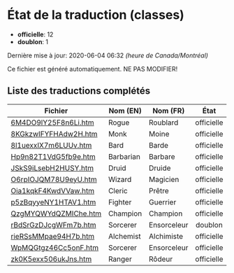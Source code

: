 # État de la traduction (classes)

 * **officielle**: 12
 * **doublon**: 1


Dernière mise à jour: 2020-06-04 06:32 *(heure de Canada/Montréal)*

Ce fichier est généré automatiquement. NE PAS MODIFIER!
## Liste des traductions complétés

| Fichier   | Nom (EN)    | Nom (FR)    | État |
|-----------|-------------|-------------|:----:|
|[6M4DO9lY25F8n6Li.htm](classes/6M4DO9lY25F8n6Li.htm)|Rogue|Roublard|officielle|
|[8KGkzwIFYFHAdw2H.htm](classes/8KGkzwIFYFHAdw2H.htm)|Monk|Moine|officielle|
|[8l1uexxIX7m6LUUv.htm](classes/8l1uexxIX7m6LUUv.htm)|Bard|Barde|officielle|
|[Hp9n82T1VdG5fb9e.htm](classes/Hp9n82T1VdG5fb9e.htm)|Barbarian|Barbare|officielle|
|[JSkS9iLsebH2HUSY.htm](classes/JSkS9iLsebH2HUSY.htm)|Druid|Druide|officielle|
|[O6rpIOJQM78U9eyU.htm](classes/O6rpIOJQM78U9eyU.htm)|Wizard|Magicien|officielle|
|[Oia1kqkF4KwdVVaw.htm](classes/Oia1kqkF4KwdVVaw.htm)|Cleric|Prêtre|officielle|
|[p5zBqyyeNY1HTAV1.htm](classes/p5zBqyyeNY1HTAV1.htm)|Fighter|Guerrier|officielle|
|[QzgMYQWYdQZMIChe.htm](classes/QzgMYQWYdQZMIChe.htm)|Champion|Champion|officielle|
|[rBdSrGzDJcgWFm7b.htm](classes/rBdSrGzDJcgWFm7b.htm)|Sorcerer|Ensorceleur|doublon|
|[rieRSsMMpae94H7b.htm](classes/rieRSsMMpae94H7b.htm)|Alchemist|Alchimiste|officielle|
|[WpMQGtgz46Cc5onF.htm](classes/WpMQGtgz46Cc5onF.htm)|Sorcerer|Ensorceleur|officielle|
|[zk0K5exx506ukJns.htm](classes/zk0K5exx506ukJns.htm)|Ranger|Rôdeur|officielle|

